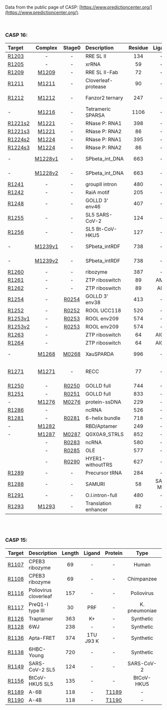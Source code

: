 <br><br>

Data from the public page of CASP: [https://www.predictioncenter.org/](https://www.predictioncenter.org/).

<br>


### CASP 16:


| Target                                                       |                           Complex                            |                            Stage0                            | Description          | Residue | Ligand  |              Stoich.               | PDB  |
| :----------------------------------------------------------- | :----------------------------------------------------------: | :----------------------------------------------------------: | :------------------- | :-----: | :-----: | :--------------------------------: | :--: |
| [R1203](https://predictioncenter.org/casp16/target.cgi?id=55&view=rna) |                              -                               |                              -                               | RRE SL II            |   134   |    -    |                 R1                 |      |
| [R1205](https://www.predictioncenter.org/casp16/target.cgi?id=53&view=rna) |                              -                               |                              -                               | xrRNA                |   59    |    -    |                 R1                 |      |
| [R1209](https://www.predictioncenter.org/casp16/target.cgi?id=66&view=rna) | [M1209](https://www.predictioncenter.org/casp16/target.cgi?id=65&view=all) |                              -                               | RRE SL II-Fab        |   72    |    -    |               A1B1R1               |      |
| [R1211](https://predictioncenter.org/casp16/target.cgi?id=71&view=rna) | [M1211](https://www.predictioncenter.org/casp16/target.cgi?id=70&view=all) |                              -                               | Cloverleaf-protease  |   90    |    -    |                A2R1                |      |
| [R1212](https://predictioncenter.org/casp16/target.cgi?id=74&view=rna) | [M1212](https://predictioncenter.org/casp16/target.cgi?id=73&view=all) |                              -                               | Fanzor2 ternary      |   247   |    -    |           A1R1<br />V1W1           |      |
| -                                                            | [M1216](https://predictioncenter.org/casp16/target.cgi?id=80&view=rna) |                              -                               | Tetrameric SPARSA    |  1106   |    -    |           A4B4<br />C4D4           |      |
| [R1221s2](https://predictioncenter.org/casp16/target.cgi?id=94&view=rna) | [M1221](https://predictioncenter.org/casp16/target.cgi?id=93&view=rna) |                              -                               | RNase P: RNA1        |   398   |    -    |               A1R1S1               |      |
| [R1221s3](https://predictioncenter.org/casp16/target.cgi?id=95&view=rna) | [M1221](https://predictioncenter.org/casp16/target.cgi?id=93&view=rna) |                              -                               | RNase P:  RNA2       |   86    |    -    |               A1R1S1               |      |
| [R1224s2](https://predictioncenter.org/casp16/target.cgi?id=97&view=rna) | [M1224](https://predictioncenter.org/casp16/target.cgi?id=96&view=rna) |                              -                               | RNase P:  RNA1       |   395   |    -    |               A1R1S1               |      |
| [R1224s3](https://predictioncenter.org/casp16/target.cgi?id=98&view=rna) | [M1224](https://predictioncenter.org/casp16/target.cgi?id=96&view=rna) |                              -                               | RNase P:  RNA2       |   86    |    -    |               A1R1S1               |      |
| -                                                            | [M1228v1](https://www.predictioncenter.org/casp16/target.cgi?id=108&view=rna) |                              -                               | SPbeta_int_DNA       |   663   |    -    |          A4B2C2<br />D2E2          |      |
| -                                                            | [M1228v2](https://www.predictioncenter.org/casp16/target.cgi?id=109&view=rna) |                              -                               | SPbeta_int_DNA       |   663   |    -    |          A4B2C2<br />D2E2          |      |
| [R1241](https://www.predictioncenter.org/casp16/target.cgi?id=104&view=rna) |                              -                               |                              -                               | groupII intron       |   480   |    -    |                 A1                 |      |
| [R1242](https://www.predictioncenter.org/casp16/target.cgi?id=119&view=rna) |                              -                               |                              -                               | RaiA motif           |   205   |    -    |                 A1                 |      |
| [R1248](https://www.predictioncenter.org/casp16/target.cgi?id=124&view=rna) |                              -                               |                              -                               | GOLLD 3' env46       |   407   |    -    |                 A1                 |      |
| [R1255](https://www.predictioncenter.org/casp16/target.cgi?id=131&view=rna) |                              -                               |                              -                               | SL5 SARS-CoV-2       |   124   |    -    |                 A1                 |      |
| [R1256](https://www.predictioncenter.org/casp16/target.cgi?id=140&view=rna) |                              -                               |                              -                               | SL5 Bt-CoV-HKU5      |   127   |    -    |                 A1                 |      |
| -                                                            | [M1239v1](https://www.predictioncenter.org/casp16/target.cgi?id=113&view=rna) |                              -                               | SPbeta_intRDF        |   738   |    -    |          A4B2C2<br />D2E2          |      |
| -                                                            | [M1239v2](https://www.predictioncenter.org/casp16/target.cgi?id=114&view=rna) |                              -                               | SPbeta_intRDF        |   738   |    -    |          A4B2C2<br />D2E2          |      |
| [R1260](https://www.predictioncenter.org/casp16/target.cgi?id=155&view=rna) |                              -                               |                              -                               | ribozyme             |   387   |    -    |                 A1                 |      |
| [R1261](https://www.predictioncenter.org/casp16/target.cgi?id=174&view=rna) |                              -                               |                              -                               | ZTP riboswitch       |   89    |   AMZ   |                 A1                 |      |
| [R1262](https://www.predictioncenter.org/casp16/target.cgi?id=175&view=rna) |                              -                               |                              -                               | ZTP riboswitch       |   89    |   AIC   |                 A1                 |      |
| [R1254](https://www.predictioncenter.org/casp16/target.cgi?id=227&view=rna) |                              -                               | [R0254](https://www.predictioncenter.org/casp16/target.cgi?id=171&view=rna) | GOLLD 3' env38       |   413   |    -    |                R14                 |      |
| [R1252](https://www.predictioncenter.org/casp16/target.cgi?id=243&view=rna) |                              -                               | [R0252](https://www.predictioncenter.org/casp16/target.cgi?id=179&view=rna) | ROOL UCC118          |   520   |    -    |                 R6                 |      |
| [R1253v1](https://www.predictioncenter.org/casp16/target.cgi?id=244&view=rna) |                              -                               | [R0253](https://www.predictioncenter.org/casp16/target.cgi?id=180&view=rna) | ROOL env209          |   574   |    -    |                 R8                 |      |
| [R1253v2](https://www.predictioncenter.org/casp16/target.cgi?id=245&view=rna) |                              -                               | [R0253](https://www.predictioncenter.org/casp16/target.cgi?id=180&view=rna) | ROOL env209          |   574   |    -    |                 R8                 |      |
| [R1263](https://www.predictioncenter.org/casp16/target.cgi?id=187&view=rna) |                              -                               |                                                              | ZTP riboswitch       |   64    |  AICA   |                 A1                 |      |
| [R1264](https://www.predictioncenter.org/casp16/target.cgi?id=188&view=rna) |                              -                               |                                                              | ZTP riboswitch       |   64    |  AICA   |                 A1                 |      |
| -                                                            | [M1268](https://www.predictioncenter.org/casp16/target.cgi?id=270&view=rna) | [M0268](https://www.predictioncenter.org/casp16/target.cgi?id=195&view=rna) | XauSPARDA            |   996   |    -    |         A8B8C8<br />D8E1F1         |      |
| [R1271](https://www.predictioncenter.org/casp16/target.cgi?id=239&view=rna) | [M1271](https://www.predictioncenter.org/casp16/target.cgi?id=230&view=rna) |                              -                               | RECC                 |   77    |    -    | A1B1C1D1<br />E1F2G2H1<br />I1J5R1 |      |
| [R1250](https://predictioncenter.org/casp16/target.cgi?id=283&view=rna) |                              -                               | [R0250](https://www.predictioncenter.org/casp16/target.cgi?id=228&view=rna) | GOLLD full           |   744   |    -    |                 R6                 |      |
| [R1251](https://predictioncenter.org/casp16/target.cgi?id=284&view=rna) |                              -                               | [R0251](https://www.predictioncenter.org/casp16/target.cgi?id=229&view=rna) | GOLLD full           |   833   |    -    |                R14                 |      |
| -                                                            | [M1276](https://predictioncenter.org/casp16/target.cgi?id=304&view=rna) | [M0276](https://www.predictioncenter.org/casp16/target.cgi?id=265&view=rna) | protein-ssDNA        |   229   |    -    |                A1B1                |      |
| [R1286](https://predictioncenter.org/casp16/target.cgi?id=276&view=rna) |                              -                               |                                                              | ncRNA                |   526   |    -    |                 A1                 |      |
| [R1281](https://predictioncenter.org/casp16/target.cgi?id=322&view=rna) |                              -                               | [R0281](https://predictioncenter.org/casp16/target.cgi?id=277&view=rna) | 6-helix bundle       |   718   |    -    |                 A2                 |      |
| -                                                            | [M1282](https://predictioncenter.org/casp16/target.cgi?id=282&view=rna) |                                                              | RBD/Aptamer          |   249   |    -    |                A1B1                |      |
| -                                                            | [M1287](https://predictioncenter.org/casp16/target.cgi?id=330&view=rna) | [M0287](https://predictioncenter.org/casp16/target.cgi?id=286&view=rna) | Q0X0A9_STRLS         |   852   |    -    |                A2D2                |      |
|                                                              |                              -                               | [R0283](https://predictioncenter.org/casp16/target.cgi?id=289&view=rna) | ncRNA                |   580   |    -    |                                    |      |
|                                                              |                              -                               | [R0285](https://predictioncenter.org/casp16/target.cgi?id=291&view=rna) | OLE                  |   577   |    -    |                                    |      |
|                                                              |                              -                               | [R0290](https://predictioncenter.org/casp16/target.cgi?id=308&view=rna) | HYER1-withoutTRS     |   627   |    -    |                                    |      |
| [R1289](https://predictioncenter.org/casp16/target.cgi?id=306&view=rna) |                              -                               |                              -                               | Precursor tRNA       |   284   |    -    |                                    |      |
| [R1288](https://predictioncenter.org/casp16/target.cgi?id=303&view=rna) |                              -                               |                              -                               | SAMURI               |   58    | SAH, MG |                                    |      |
| [R1291](https://predictioncenter.org/casp16/target.cgi?id=309&view=rna) |                              -                               |                              -                               | O.I.intron-full      |   480   |    -    |                                    |      |
| [R1293](https://predictioncenter.org/casp16/target.cgi?id=321&view=rna) | [M1293](https://predictioncenter.org/casp16/target.cgi?id=320&view=rna) |                              -                               | Translation enhancer |   82    |    -    |                                    |      |


<br><br>

### CASP 15:


|                            Target                            | Description                    | Length |   Ligand    |   Protein   |     Type      | PDB                                         |                           Ranking                            |
| :----------------------------------------------------------: | :----------------------------- | :----: | :---------: | :-----------: | :-----------------------------------------: | :----------------------------------------------------------: | :----------------------------------------------------------: |
| [R1107](https://www.predictioncenter.org/casp15/target.cgi?id=30&view=rna) | CPEB3 ribozyme          |   69   |      -      |      -      |     Human     | [7QR4](https://www.rcsb.org/structure/7qr4) | [link](https://www.predictioncenter.org/casp15/rna_results.cgi?target=R1107) |
| [R1108](https://www.predictioncenter.org/casp15/target.cgi?id=31&view=rna) | CPEB3 ribozyme          |   69   |      -      |      -      |  Chimpanzee   | [7QR3](https://www.rcsb.org/structure/7qr3) | [link](https://www.predictioncenter.org/casp15/rna_results.cgi?target=R1108) |
| [R1116](https://www.predictioncenter.org/casp15/target.cgi?id=51&view=rna) | Poliovirus cloverleaf          |  157   |      -      |      -      |  Poliovirus   | [8S95](https://www.rcsb.org/structure/8s95) | [link](https://www.predictioncenter.org/casp15/rna_results.cgi?target=R1116) |
| [R1117](https://www.predictioncenter.org/casp15/target.cgi?id=52&view=rna) | PreQ1-I type III    |   30   |     PRF     |     -     | K. pneumoniae | [8FZA](https://www.rcsb.org/structure/8fza) | [link](https://www.predictioncenter.org/casp15/rna_results.cgi?target=R1117) |
| [R1126](https://www.predictioncenter.org/casp15/target.cgi?id=62&view=rna) | Traptamer                      |  363   |     K+      |     -     |   Synthetic   | -                                           | [link](https://www.predictioncenter.org/casp15/rna_results.cgi?target=R1126) |
| [R1128](https://www.predictioncenter.org/casp15/target.cgi?id=64&view=rna) | 6WJ                            |  238   |      -      |      -      |   Synthetic   | [8BTZ](https://www.rcsb.org/structure/8btz) | [link](https://www.predictioncenter.org/casp15/rna_results.cgi?target=R1128) |
| [R1136](https://www.predictioncenter.org/casp15/target.cgi?id=80&view=rna) | Apta-FRET                      |  374   | 1TU J93 K | - |   Synthetic   | [7ZJ4](https://www.rcsb.org/structure/7zj4) | [link](https://www.predictioncenter.org/casp15/rna_results.cgi?target=R1136) |
| [R1138](https://www.predictioncenter.org/casp15/target.cgi?id=91&view=rna) |6HBC-Young |  720   |      -      |      -      |   Synthetic   | [7PTK](https://www.rcsb.org/structure/7ptk) | [link](https://www.predictioncenter.org/casp15/rna_results.cgi?target=R1138) |
| [R1149](https://www.predictioncenter.org/casp15/target.cgi?id=104&view=rna) | SARS-CoV-2 SL5                 |  124   |      -      |      -      |  SARS-CoV-2   | [8UYS](https://www.rcsb.org/structure/8uys) | [link](https://www.predictioncenter.org/casp15/rna_results.cgi?target=R1149) |
| [R1156](https://www.predictioncenter.org/casp15/target.cgi?id=113&view=rna) | BtCoV-HKU5 SL5                 |  135   |      -      |      -      |  BtCoV-HKU5   | [8UYE](https://www.rcsb.org/structure/8uye) | [link](https://www.predictioncenter.org/casp15/rna_results.cgi?target=R1156) |
| [R1189](https://www.predictioncenter.org/casp15/target.cgi?id=158&view=rna) | A-6B      |  118   |      -      |      [T1189](https://www.predictioncenter.org/casp15/target.cgi?id=159&view=all)      |       -       | [7YR7](https://www.rcsb.org/structure/7YR7) | [link](https://www.predictioncenter.org/casp15/rna_results.cgi?target=R1189) |
| [R1190](https://www.predictioncenter.org/casp15/target.cgi?id=160&view=rna) | A-4B      |  118   |      -      |      [T1190](https://www.predictioncenter.org/casp15/target.cgi?id=161&view=all)      |       -       | [7YR6](https://www.rcsb.org/structure/7yr6) | [link](https://www.predictioncenter.org/casp15/rna_results.cgi?target=R1190) |


<br><br>








